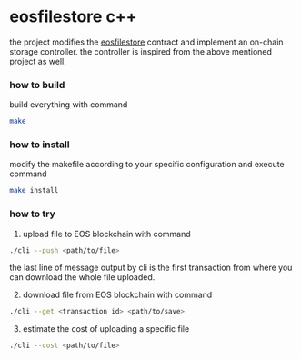 # eosfilestore c++
the project modifies the [eosfilestore](https://github.com/grigio/eosfilestore) contract and implement an on-chain storage controller. the controller is inspired from the above mentioned project as well.

### how to build

build everything with command

```bash
make
```

### how to install

modify the makefile according to your specific configuration and execute command

```bash
make install
```

### how to try

1. upload file to EOS blockchain with command

```bash
./cli --push <path/to/file> 
```

the last line of message output by cli is the first transaction from where you can download the whole file uploaded.

2. download file from EOS blockchain with command

```bash
./cli --get <transaction id> <path/to/save> 
```

3. estimate the cost of uploading a specific file

```bash
./cli --cost <path/to/file>
```

